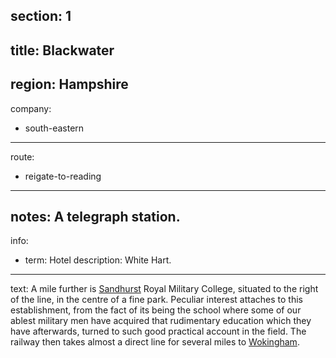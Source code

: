 section: 1
----
title: Blackwater
----
region: Hampshire
----
company:
- south-eastern
----
route:
- reigate-to-reading
----
notes: A telegraph station.
----
info:
- term: Hotel
  description: White Hart.
----
text: A mile further is [Sandhurst](/stations/sandhurst) Royal Military College, situated to the right of the line, in the centre of a fine park. Peculiar interest attaches to this establishment, from the fact of its being the school where some of our ablest military men have acquired that rudimentary education which they have afterwards, turned to such good practical account in the field. The railway then takes almost a direct line for several miles to [Wokingham](/stations/wokingham).
